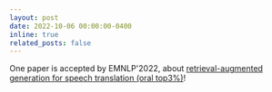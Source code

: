 ```yaml
---
layout: post
date: 2022-10-06 00:00:00-0400
inline: true
related_posts: false
---
```


One paper is accepted by EMNLP'2022, about [retrieval-augmented generation for speech translation (oral top3%)](https://arxiv.org/abs/2205.11211)!
